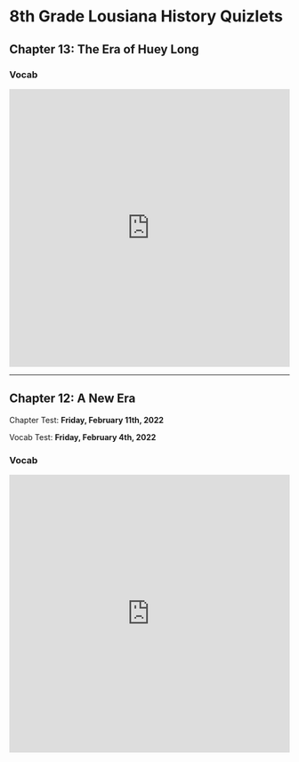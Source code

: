 # 8th Grade Lousiana History Quizlets

## Chapter 13: The Era of Huey Long

### Vocab

<iframe src="https://quizlet.com/667050863/flashcards/embed?i=367bf7&x=1jj1" height="500" width="100%" style="border:0"></iframe>

---

## Chapter 12: A New Era

Chapter Test: **Friday, February 11th, 2022**

Vocab Test: **Friday, February 4th, 2022**

### Vocab

<iframe src="https://quizlet.com/665330180/flashcards/embed?i=367bf7&x=1jj1" height="500" width="100%" style="border:0"></iframe>
